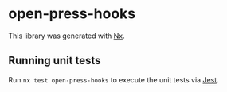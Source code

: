 # open-press-hooks

This library was generated with [Nx](https://nx.dev).

## Running unit tests

Run `nx test open-press-hooks` to execute the unit tests via [Jest](https://jestjs.io).
